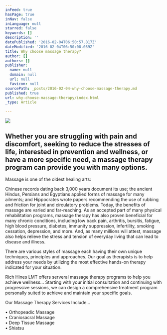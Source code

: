 ```yaml
---
inFeed: true
hasPage: true
inNav: false
inLanguage: null
starred: false
keywords: []
description: ''
datePublished: '2016-02-04T06:50:57.817Z'
dateModified: '2016-02-04T06:50:08.059Z'
title: Why choose massage therapy?
author: []
authors: []
publisher:
  name: null
  domain: null
  url: null
  favicon: null
sourcePath: _posts/2016-02-04-why-choose-massage-therapy.md
published: true
url: why-choose-massage-therapy/index.html
_type: Article

---
```

![](https://the-grid-user-content.s3-us-west-2.amazonaws.com/a1859231-0914-493a-aa71-d8b7ea7790b9.png)

## Whether you are struggling with pain and discomfort, seeking to reduce the stresses of life, interested in prevention and wellness, or have a more specific need, a massage therapy program can provide you with many options.

Massage is one of the oldest healing arts:

Chinese records dating back 3,000 years document its use; the ancient Hindus, Persians and Egyptians applied forms of massage for many ailments; and Hippocrates wrote papers recommending the use of rubbing and friction for joint and circulatory problems. Today, the benefits of massage are varied and far-reaching. As an accepted part of many physical rehabilitation programs, massage therapy has also proven beneficial for many chronic conditions, including low back pain, arthritis, bursitis, fatigue, high blood pressure, diabetes, immunity suppression, infertility, smoking cessation, depression, and more. And, as many millions will attest, massage also helps relieve the stress and tension of everyday living that can lead to disease and illness.

There are various styles of massage each having their own unique techniques, principles and approaches. Our goal as therapists is to help address your needs by utilizing the most effective hands-on therapy indicated for your situation.

Rich Hines LMT offers serveral massage therapy programs to help you achieve wellness... Starting with your initial consultation and continuing with progressive sessions, we can design a comprehensive treatment program personally suited to achieve and maintain your specific goals.

Our Massage Therapy Services Include...

• Orthopeadic Massage  
• Craniosacral Massage  
• Deep Tissue Massage  
• Shiatsu